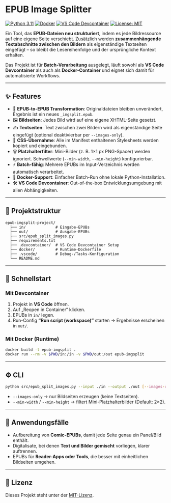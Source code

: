 # EPUB Image Splitter

[![Python 3.11](https://img.shields.io/badge/python-3.11-blue.svg)](https://www.python.org/downloads/release/python-3110/)
[![Docker](https://img.shields.io/badge/docker-ready-blue.svg)](https://www.docker.com/)
[![VS Code Devcontainer](https://img.shields.io/badge/vscode-devcontainer-007ACC?logo=visual-studio-code)](https://code.visualstudio.com/docs/devcontainers/containers)
[![License: MIT](https://img.shields.io/badge/license-MIT-green.svg)](LICENSE)

Ein Tool, das **EPUB-Dateien neu strukturiert**, indem es jede Bildressource auf eine eigene Seite verschiebt. Zusätzlich werden **zusammenhängende Textabschnitte zwischen den Bildern** als eigenständige Textseiten eingefügt – so bleibt die Lesereihenfolge und der ursprüngliche Kontext erhalten.  

Das Projekt ist für **Batch-Verarbeitung** ausgelegt, läuft sowohl als **VS Code Devcontainer** als auch als **Docker-Container** und eignet sich damit für automatisierte Workflows.

---

## ✨ Features
- 📖 **EPUB-to-EPUB Transformation**: Originaldateien bleiben unverändert, Ergebnis ist ein neues `_imgsplit.epub`.
- 🖼️ **Bildseiten**: Jedes Bild wird auf eine eigene XHTML-Seite gesetzt.  
- ✍️ **Textseiten**: Text zwischen zwei Bildern wird als eigenständige Seite eingefügt (optional deaktivierbar per `--images-only`).  
- 🎨 **CSS-Übernahme**: Alle im Manifest enthaltenen Stylesheets werden kopiert und eingebunden.  
- 🗑️ **Platzhalterfilter**: Mini-Bilder (z. B. 1×1 px PNG-Spacer) werden ignoriert. Schwellwerte (`--min-width`, `--min-height`) konfigurierbar.  
- ⚡ **Batch-fähig**: Mehrere EPUBs im Input-Verzeichnis werden automatisch verarbeitet.  
- 🐳 **Docker-Support**: Einfacher Batch-Run ohne lokale Python-Installation.  
- 🛠️ **VS Code Devcontainer**: Out-of-the-box Entwicklungsumgebung mit allen Abhängigkeiten.  

---

## 📂 Projektstruktur
```
epub-imgsplit-project/
  ├── in/             # Eingabe-EPUBs
  ├── out/            # Ausgabe-EPUBs
  ├── src/epub_split_images.py
  ├── requirements.txt
  ├── .devcontainer/  # VS Code Devcontainer Setup
  ├── docker/         # Runtime-Dockerfile
  ├── .vscode/        # Debug-/Tasks-Konfiguration
  └── README.md
```

---

## 🚀 Schnellstart

### Mit Devcontainer
1. Projekt in **VS Code** öffnen.  
2. Auf „Reopen in Container“ klicken.  
3. EPUBs in `in/` legen.  
4. Run-Config **“Run script (workspace)”** starten → Ergebnisse erscheinen in `out/`.

### Mit Docker (Runtime)
```bash
docker build -t epub-imgsplit .
docker run --rm -v $PWD/in:/in -v $PWD/out:/out epub-imgsplit
```

---

## ⚙️ CLI
```bash
python src/epub_split_images.py --input ./in --output ./out [--images-only] [--min-width 2] [--min-height 2]
```

- `--images-only` → nur Bildseiten erzeugen (keine Textseiten).  
- `--min-width` / `--min-height` → filtert Mini-Platzhalterbilder (Default: 2×2).  

---

## 📖 Anwendungsfälle
- Aufbereitung von **Comic-EPUBs**, damit jede Seite genau ein Panel/Bild enthält.  
- Digitalisate, bei denen **Text und Bilder gemischt** vorliegen, klarer auftrennen.  
- EPUBs für **Reader-Apps oder Tools**, die besser mit einheitlichen Bildseiten umgehen.  

---

## 📜 Lizenz
Dieses Projekt steht unter der [MIT-Lizenz](LICENSE).  
